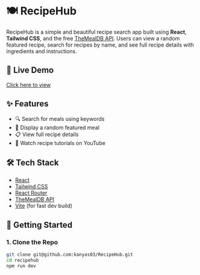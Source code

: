 # 🍽️ RecipeHub 

RecipeHub is a simple and beautiful recipe search app built using **React**, **Tailwind CSS**, and the free [TheMealDB API](https://www.themealdb.com/). Users can view a random featured recipe, search for recipes by name, and see full recipe details with ingredients and instructions.



## 🔗 Live Demo
[Click here to view]((https://youtu.be/VZtA7247PNs))




## ✨ Features

- 🔍 Search for meals using keywords
- 🎲 Display a random featured meal
- 📋 View full recipe details
- 🎥 Watch recipe tutorials on YouTube




## 🛠️ Tech Stack

- [React](https://reactjs.org/)
- [Tailwind CSS](https://tailwindcss.com/)
- [React Router](https://reactrouter.com/)
- [TheMealDB API](https://www.themealdb.com/api.php)
- [Vite](https://vitejs.dev/) (for fast dev build)



## 🚀 Getting Started

### 1. Clone the Repo

```bash
git clone git@github.com:kanyas03/RecipeHub.git
cd recipehub
npm run dev
